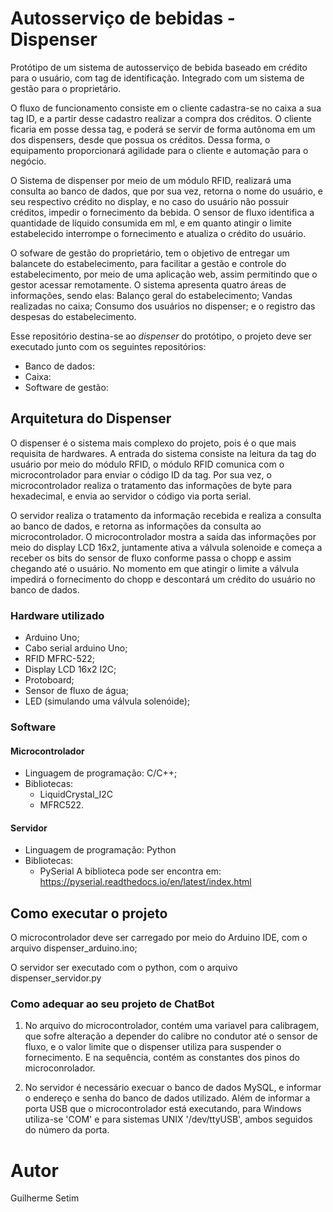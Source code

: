 # Autosserviço de bebidas - Dispenser

Protótipo de um sistema de autosserviço de bebida baseado em crédito para o usuário, com tag de identificação. Integrado com um sistema de gestão para o proprietário.

O fluxo de funcionamento consiste em o cliente cadastra-se no caixa a sua tag ID, e a partir desse cadastro realizar a compra dos créditos. O cliente ficaria em posse dessa tag, e poderá se servir de forma autônoma em um dos dispensers, desde que possua os créditos. Dessa forma, o equipamento proporcionará agilidade para o cliente e automação para o negócio. 

O Sistema de dispenser por meio de um módulo RFID, realizará uma consulta ao banco de dados, que por sua vez, retorna o nome do usuário, e seu respectivo crédito no display, e no caso do usuário não possuir créditos, impedir o fornecimento da bebida. O sensor de fluxo identifica a quantidade de líquido consumida em ml, e em quanto atingir o limite estabelecido interrompe o fornecimento e atualiza o crédito do usuário.

O sofware de gestão do proprietário, tem o objetivo de entregar um balancete do estabelecimento, para facilitar a gestão e controle do estabelecimento, por meio de uma aplicação web, assim permitindo que o gestor acessar remotamente. O sistema apresenta quatro áreas de informações, sendo elas: Balanço geral do estabelecimento; Vandas realizadas no caixa; Consumo dos usuários no dispenser; e o registro das despesas do estabelecimento. 

Esse repositório destina-se ao *dispenser* do protótipo, o projeto deve ser executado junto com os seguintes repositórios: 
- Banco de dados:
- Caixa:
- Software de gestão:

## Arquitetura do Dispenser
O dispenser é o sistema mais complexo do projeto, pois é o que mais requisita de hardwares. A entrada do sistema consiste na leitura da tag do usuário por meio do módulo RFID, o módulo RFID comunica com o microcontrolador para enviar o código ID da tag. Por sua vez, o microcontrolador realiza o tratamento das informações de byte para hexadecimal, e envia ao servidor o código via porta serial. 

O servidor realiza o tratamento da informação recebida e realiza a consulta ao banco de dados, e retorna as informações da consulta ao microcontrolador. O microcontrolador mostra a saída das informações por meio do display LCD 16x2, juntamente ativa a válvula solenoide e começa a receber os bits do sensor de fluxo conforme passa o chopp e assim chegando até o usuário. No momento em que atingir o limite a válvula impedirá o fornecimento do chopp e descontará um crédito do usuário no banco de dados.

### Hardware utilizado
- Arduino Uno;
- Cabo serial arduino Uno;
- RFID MFRC-522;
- Display LCD 16x2 I2C;
- Protoboard;
- Sensor de fluxo de água;
- LED (simulando uma válvula solenóide);

### Software
#### Microcontrolador
- Linguagem de programação: C/C++;
- Bibliotecas:
  - LiquidCrystal_I2C
  - MFRC522.
 
#### Servidor
- Linguagem de programação: Python
- Bibliotecas:
  - PySerial
  A biblioteca pode ser encontra em: https://pyserial.readthedocs.io/en/latest/index.html



## Como executar o projeto
O microcontrolador deve ser carregado por meio do Arduino IDE, com o arquivo dispenser_arduino.ino;

O servidor ser executado com o python, com o arquivo dispenser_servidor.py

### Como adequar ao seu projeto de ChatBot
1. No arquivo do microcontrolador, contém uma variavel para calibragem, que sofre alteração a depender do calibre no condutor até o sensor de fluxo, e o valor limite que o dispenser utiliza para suspender o fornecimento. E na sequência, contém as constantes dos pinos do microconrolador.

2. No servidor é necessário execuar o banco de dados MySQL, e informar o endereço e senha do banco de dados utilizado. Além de informar a porta USB que o microcontrolador está executando, para Windows utiliza-se 'COM' e para sistemas UNIX  '/dev/ttyUSB', ambos seguidos do número da porta.

# Autor
Guilherme Setim
